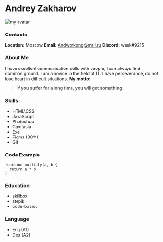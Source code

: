 # Andrey Zakharov

![my avatar](https://scientificrussia.ru/images/b/teb-full.jpg)

### Contacts

**Location:**
Moscow
**Email:**
Andworkong@mail.ru
**Discord:**
week#9215

### About Me

I have excellent communication skills with people, I can always find common ground. I am a novice in the field of IT. I have perseverance, do not lose heart in difficult situations.
**My motto:**

> **If you suffer for a long time, you will get something.**

### Skills

- HTML\CSS
- JavaScript
- Photoshop
- Camtasia
- Exel
- Figma (30%)
- Git

### Code Example

```
function multiply(a, b){
  return a * b
}
```

### Education

- skillbox
- stepik
- code-basics

### Language

- Eng (A1)
- Deu (A2)
